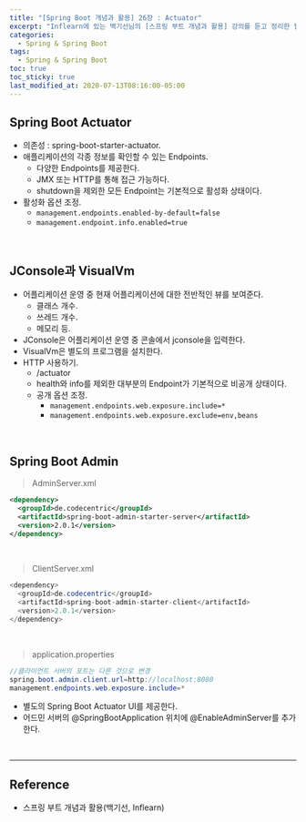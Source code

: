 ```yaml
---
title: "[Spring Boot 개념과 활용] 26장 : Actuator"
excerpt: "Inflearn에 있는 백기선님의 [스프링 부트 개념과 활용] 강의를 듣고 정리한 필기이다."
categories:
  - Spring & Spring Boot
tags:
  - Spring & Spring Boot
toc: true
toc_sticky: true
last_modified_at: 2020-07-13T08:16:00-05:00
---
```


## Spring Boot Actuator

* 의존성 : spring-boot-starter-actuator.
* 애플리케이션의 각종 정보를 확인할 수 있는 Endpoints.
  * 다양한 Endpoints를 제공한다.
  * JMX 또는 HTTP를 통해 접근 가능하다.
  * shutdown을 제외한 모든 Endpoint는 기본적으로 활성화 상태이다.
* 활성화 옵션 조정.
  * ``management.endpoints.enabled-by-default=false``
  * ``management.endpoint.info.enabled=true``

<br>

## JConsole과 VisualVm

* 어플리케이션 운영 중 현재 어플리케이션에 대한 전반적인 뷰를 보여준다.
  * 클래스 개수.
  * 쓰레드 개수.
  * 메모리 등.
* JConsole은 어플리케이션 운영 중 콘솔에서 jconsole을 입력한다.
* VisualVm은 별도의 프로그램을 설치한다.
* HTTP 사용하기.
  * /actuator
  * health와 info를 제외한 대부분의 Endpoint가 기본적으로 비공개 상태이다.
  * 공개 옵션 조정.
    * ``management.endpoints.web.exposure.include=*``
    * ``management.endpoints.web.exposure.exclude=env,beans``

<br>

## Spring Boot Admin

> AdminServer.xml

```xml
<dependency>
  <groupId>de.codecentric</groupId>
  <artifactId>spring-boot-admin-starter-server</artifactId>
  <version>2.0.1</version>
</dependency>
```

<br>

> ClientServer.xml

```java
<dependency>
  <groupId>de.codecentric</groupId>
  <artifactId>spring-boot-admin-starter-client</artifactId>
  <version>2.0.1</version>
</dependency>
```

<br>

> application.properties

```java
//클라이언트 서버의 포트는 다른 것으로 변경
spring.boot.admin.client.url=http://localhost:8080
management.endpoints.web.exposure.include=*
```

* 별도의 Spring Boot Actuator UI를 제공한다.
* 어드민 서버의 @SpringBootApplication 위치에 @EnableAdminServer를 추가한다.

<br>

---

## Reference

* 스프링 부트 개념과 활용(백기선, Inflearn)
